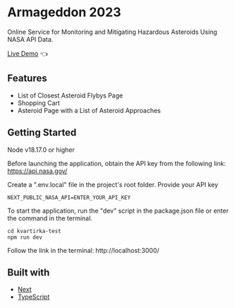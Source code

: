 # Armageddon 2023

Online Service for Monitoring and Mitigating Hazardous Asteroids Using NASA API Data.

[Live Demo](https://kvartirka-test-v3.vercel.app/) :point_left:

## Features

- List of Closest Asteroid Flybys Page
- Shopping Cart
- Asteroid Page with a List of Asteroid Approaches

## Getting Started

Node v18.17.0 or higher

Before launching the application, obtain the API key from the following link: https://api.nasa.gov/

Create a ".env.local" file in the project's root folder. Provide your API key

```
NEXT_PUBLIC_NASA_API=ENTER_YOUR_API_KEY
```
To start the application, run the "dev" script in the package.json file or enter the command in the terminal.

```
cd kvartirka-test
npm run dev
```

Follow the link in the terminal: http://localhost:3000/

## Built with
- [Next](https://nextjs.org/)
- [TypeScript](https://www.typescriptlang.org/)